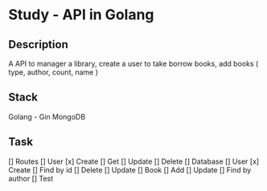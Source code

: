 # Study - API in Golang

## Description

A API to manager a library, create a user to take borrow books, add books ( type, author, count, name )

## Stack

Golang - Gin
MongoDB

## Task

[] Routes
  [] User
    [x] Create
    [] Get
    [] Update
    [] Delete
[] Database
  [] User
    [x] Create
    [] Find by id
    [] Delete
    [] Update
  [] Book
    [] Add
    [] Update
    [] Find by author
[] Test

